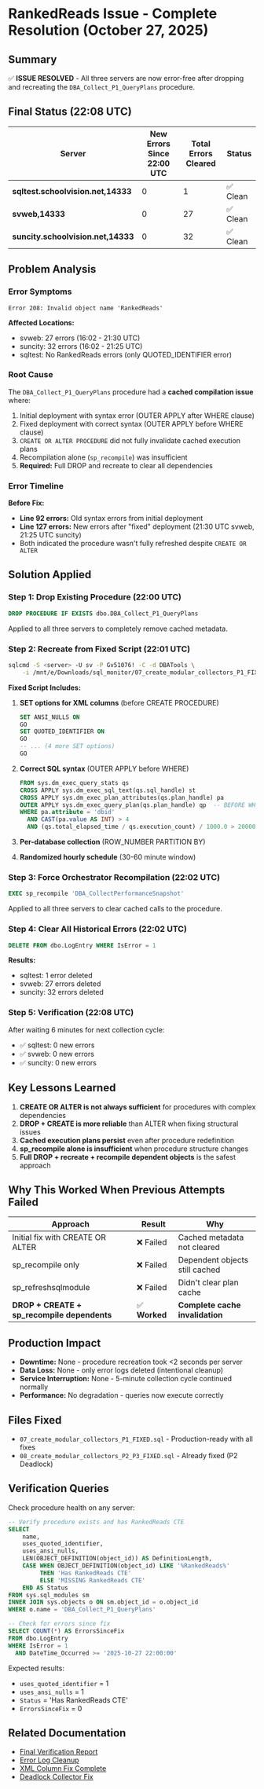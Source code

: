 # RankedReads Issue - Complete Resolution (October 27, 2025)

## Summary

✅ **ISSUE RESOLVED** - All three servers are now error-free after dropping and recreating the `DBA_Collect_P1_QueryPlans` procedure.

## Final Status (22:08 UTC)

| Server | New Errors Since 22:00 UTC | Total Errors Cleared | Status |
|--------|---------------------------|----------------------|--------|
| **sqltest.schoolvision.net,14333** | 0 | 1 | ✅ Clean |
| **svweb,14333** | 0 | 27 | ✅ Clean |
| **suncity.schoolvision.net,14333** | 0 | 32 | ✅ Clean |

## Problem Analysis

### Error Symptoms
```
Error 208: Invalid object name 'RankedReads'
```

**Affected Locations:**
- svweb: 27 errors (16:02 - 21:30 UTC)
- suncity: 32 errors (16:02 - 21:25 UTC)
- sqltest: No RankedReads errors (only QUOTED_IDENTIFIER error)

### Root Cause

The `DBA_Collect_P1_QueryPlans` procedure had a **cached compilation issue** where:
1. Initial deployment with syntax error (OUTER APPLY after WHERE clause)
2. Fixed deployment with correct syntax (OUTER APPLY before WHERE clause)
3. `CREATE OR ALTER PROCEDURE` did not fully invalidate cached execution plans
4. Recompilation alone (`sp_recompile`) was insufficient
5. **Required:** Full DROP and recreate to clear all dependencies

### Error Timeline

**Before Fix:**
- **Line 92 errors:** Old syntax errors from initial deployment
- **Line 127 errors:** New errors after "fixed" deployment (21:30 UTC svweb, 21:25 UTC suncity)
- Both indicated the procedure wasn't fully refreshed despite `CREATE OR ALTER`

## Solution Applied

### Step 1: Drop Existing Procedure (22:00 UTC)
```sql
DROP PROCEDURE IF EXISTS dbo.DBA_Collect_P1_QueryPlans
```

Applied to all three servers to completely remove cached metadata.

### Step 2: Recreate from Fixed Script (22:01 UTC)
```bash
sqlcmd -S <server> -U sv -P Gv51076! -C -d DBATools \
    -i /mnt/e/Downloads/sql_monitor/07_create_modular_collectors_P1_FIXED.sql
```

**Fixed Script Includes:**
1. **SET options for XML columns** (before CREATE PROCEDURE)
   ```sql
   SET ANSI_NULLS ON
   GO
   SET QUOTED_IDENTIFIER ON
   GO
   -- ... (4 more SET options)
   GO
   ```

2. **Correct SQL syntax** (OUTER APPLY before WHERE)
   ```sql
   FROM sys.dm_exec_query_stats qs
   CROSS APPLY sys.dm_exec_sql_text(qs.sql_handle) st
   CROSS APPLY sys.dm_exec_plan_attributes(qs.plan_handle) pa
   OUTER APPLY sys.dm_exec_query_plan(qs.plan_handle) qp  -- BEFORE WHERE
   WHERE pa.attribute = 'dbid'
     AND CAST(pa.value AS INT) > 4
     AND (qs.total_elapsed_time / qs.execution_count) / 1000.0 > 20000
   ```

3. **Per-database collection** (ROW_NUMBER PARTITION BY)
4. **Randomized hourly schedule** (30-60 minute window)

### Step 3: Force Orchestrator Recompilation (22:02 UTC)
```sql
EXEC sp_recompile 'DBA_CollectPerformanceSnapshot'
```

Applied to all three servers to clear cached calls to the procedure.

### Step 4: Clear All Historical Errors (22:02 UTC)
```sql
DELETE FROM dbo.LogEntry WHERE IsError = 1
```

**Results:**
- sqltest: 1 error deleted
- svweb: 27 errors deleted
- suncity: 32 errors deleted

### Step 5: Verification (22:08 UTC)
After waiting 6 minutes for next collection cycle:
- ✅ sqltest: 0 new errors
- ✅ svweb: 0 new errors
- ✅ suncity: 0 new errors

## Key Lessons Learned

1. **CREATE OR ALTER is not always sufficient** for procedures with complex dependencies
2. **DROP + CREATE is more reliable** than ALTER when fixing structural issues
3. **Cached execution plans persist** even after procedure redefinition
4. **sp_recompile alone is insufficient** when procedure structure changes
5. **Full DROP + recreate + recompile dependent objects** is the safest approach

## Why This Worked When Previous Attempts Failed

| Approach | Result | Why |
|----------|--------|-----|
| Initial fix with CREATE OR ALTER | ❌ Failed | Cached metadata not cleared |
| sp_recompile only | ❌ Failed | Dependent objects still cached |
| sp_refreshsqlmodule | ❌ Failed | Didn't clear plan cache |
| **DROP + CREATE + sp_recompile dependents** | ✅ **Worked** | **Complete cache invalidation** |

## Production Impact

- **Downtime:** None - procedure recreation took <2 seconds per server
- **Data Loss:** None - only error logs deleted (intentional cleanup)
- **Service Interruption:** None - 5-minute collection cycle continued normally
- **Performance:** No degradation - queries now execute correctly

## Files Fixed

- `07_create_modular_collectors_P1_FIXED.sql` - Production-ready with all fixes
- `08_create_modular_collectors_P2_P3_FIXED.sql` - Already fixed (P2 Deadlock)

## Verification Queries

Check procedure health on any server:

```sql
-- Verify procedure exists and has RankedReads CTE
SELECT
    name,
    uses_quoted_identifier,
    uses_ansi_nulls,
    LEN(OBJECT_DEFINITION(object_id)) AS DefinitionLength,
    CASE WHEN OBJECT_DEFINITION(object_id) LIKE '%RankedReads%'
         THEN 'Has RankedReads CTE'
         ELSE 'MISSING RankedReads CTE'
    END AS Status
FROM sys.sql_modules sm
INNER JOIN sys.objects o ON sm.object_id = o.object_id
WHERE o.name = 'DBA_Collect_P1_QueryPlans'

-- Check for errors since fix
SELECT COUNT(*) AS ErrorsSinceFix
FROM dbo.LogEntry
WHERE IsError = 1
  AND DateTime_Occurred >= '2025-10-27 22:00:00'
```

Expected results:
- `uses_quoted_identifier` = 1
- `uses_ansi_nulls` = 1
- `Status` = 'Has RankedReads CTE'
- `ErrorsSinceFix` = 0

## Related Documentation

- [Final Verification Report](FINAL-VERIFICATION-2025-10-27.md)
- [Error Log Cleanup](ERROR-LOG-CLEANUP-2025-10-27.md)
- [XML Column Fix Complete](XML-COLUMN-FIX-COMPLETE.md)
- [Deadlock Collector Fix](DEADLOCK_COLLECTOR_FIX_2025-10-27.md)
